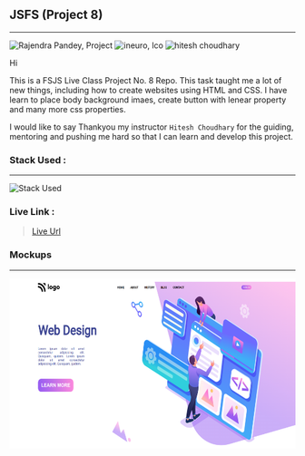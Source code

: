 ## JSFS (Project 8)
---
![Rajendra Pandey, Project](https://img.shields.io/badge/Rajendra%20Pandey-FSJS-orange)
![ineuro, lco](https://img.shields.io/badge/iNeuron-LCO-green)
![hitesh choudhary](https://img.shields.io/badge/Hitesh--Choudhary-Full--stack--JS--bootcamp-red)


Hi

This is a FSJS Live Class Project No. 8 Repo. This task taught me a lot of new things, including how to create websites using HTML and CSS. I have learn to place body background imaes, create button with lenear property and many more css properties.

I would like to say Thankyou my instructor `Hitesh Choudhary` for the guiding, mentoring and pushing me hard so that I can learn and develop this project.

### Stack Used :
---
![Stack Used](https://img.shields.io/badge/HTML-CSS-orange)

### Live Link :

> [Live Url](https://rajendra-project-8.netlify.app/)


### Mockups
---

<img src = "./images/Design-Landing-Page.png" height="300" align = "center" > 